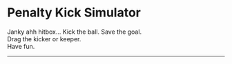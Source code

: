 # Penalty Kick Simulator
Janky ahh hitbox...
Kick the ball. Save the goal.  
Drag the kicker or keeper.  
Have fun.

---

